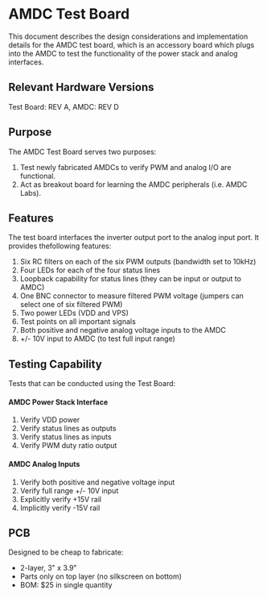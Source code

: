 # AMDC Test Board

This document describes the design considerations and implementation details for the AMDC test board, which is an accessory board which plugs into the AMDC to test the functionality of the power stack and analog interfaces.

## Relevant Hardware Versions

Test Board: REV A, AMDC: REV D

## Purpose

The AMDC Test Board serves two purposes:

1. Test newly fabricated AMDCs to verify PWM and analog I/O are functional.
2. Act as breakout board for learning the AMDC peripherals (i.e. AMDC Labs).

## Features

The test board interfaces the inverter output port to the analog input port. It provides thefollowing features:

1. Six RC filters on each of the six PWM outputs (bandwidth set to 10kHz)
2. Four LEDs for each of the four status lines
3. Loopback capability for status lines (they can be input or output to AMDC)
4. One BNC connector to measure filtered PWM voltage (jumpers can select one of six filtered PWM)
5. Two power LEDs (VDD and VPS)
6. Test points on all important signals
7. Both positive and negative analog voltage inputs to the AMDC
8. +/- 10V input to AMDC (to test full input range)


## Testing Capability

Tests that can be conducted using the Test Board:

#### AMDC Power Stack Interface

1. Verify VDD power
2. Verify status lines as outputs
3. Verify status lines as inputs
4. Verify PWM duty ratio output

#### AMDC Analog Inputs

1. Verify both positive and negative voltage input
2. Verify full range +/- 10V input
3. Explicitly verify +15V rail
4. Implicitly verify -15V rail

## PCB

Designed to be cheap to fabricate:

- 2-layer, 3" x 3.9"
- Parts only on top layer (no silkscreen on bottom)
- BOM: $25 in single quantity
